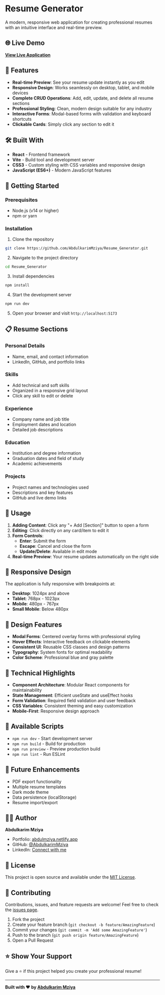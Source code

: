 # Resume Generator

A modern, responsive web application for creating professional resumes with an intuitive interface and real-time preview.

## 🌐 Live Demo

**[View Live Application](https://resumeebuild.netlify.app)**

## 📸 Features

- **Real-time Preview**: See your resume update instantly as you edit
- **Responsive Design**: Works seamlessly on desktop, tablet, and mobile devices
- **Complete CRUD Operations**: Add, edit, update, and delete all resume sections
- **Professional Styling**: Clean, modern design suitable for any industry
- **Interactive Forms**: Modal-based forms with validation and keyboard shortcuts
- **Clickable Cards**: Simply click any section to edit it

## 🛠️ Built With

- **React** - Frontend framework
- **Vite** - Build tool and development server
- **CSS3** - Custom styling with CSS variables and responsive design
- **JavaScript (ES6+)** - Modern JavaScript features

## 🚀 Getting Started

### Prerequisites

- Node.js (v14 or higher)
- npm or yarn

### Installation

1. Clone the repository
```bash
git clone https://github.com/AbdulkarimMziya/Resume_Generator.git
```

2. Navigate to the project directory
```bash
cd Resume_Generator
```

3. Install dependencies
```bash
npm install
```

4. Start the development server
```bash
npm run dev
```

5. Open your browser and visit `http://localhost:5173`

## 📋 Resume Sections

### Personal Details
- Name, email, and contact information
- LinkedIn, GitHub, and portfolio links

### Skills
- Add technical and soft skills
- Organized in a responsive grid layout
- Click any skill to edit or delete

### Experience
- Company name and job title
- Employment dates and location
- Detailed job descriptions

### Education
- Institution and degree information
- Graduation dates and field of study
- Academic achievements

### Projects
- Project names and technologies used
- Descriptions and key features
- GitHub and live demo links

## 🎯 Usage

1. **Adding Content**: Click any "+ Add [Section]" button to open a form
2. **Editing**: Click directly on any card/item to edit it
3. **Form Controls**:
   - **Enter**: Submit the form
   - **Escape**: Cancel and close the form
   - **Update/Delete**: Available in edit mode
4. **Real-time Preview**: Your resume updates automatically on the right side

## 📱 Responsive Design

The application is fully responsive with breakpoints at:
- **Desktop**: 1024px and above
- **Tablet**: 768px - 1023px
- **Mobile**: 480px - 767px
- **Small Mobile**: Below 480px

## 🎨 Design Features

- **Modal Forms**: Centered overlay forms with professional styling
- **Hover Effects**: Interactive feedback on clickable elements
- **Consistent UI**: Reusable CSS classes and design patterns
- **Typography**: System fonts for optimal readability
- **Color Scheme**: Professional blue and gray palette

## 🔧 Technical Highlights

- **Component Architecture**: Modular React components for maintainability
- **State Management**: Efficient useState and useEffect hooks
- **Form Validation**: Required field validation and user feedback
- **CSS Variables**: Consistent theming and easy customization
- **Mobile-First**: Responsive design approach

## 📝 Available Scripts

- `npm run dev` - Start development server
- `npm run build` - Build for production
- `npm run preview` - Preview production build
- `npm run lint` - Run ESLint

## 🌟 Future Enhancements

- PDF export functionality
- Multiple resume templates
- Dark mode theme
- Data persistence (localStorage)
- Resume import/export

## 👨‍💻 Author

**Abdulkarim Mziya**
- Portfolio: [abdulmziya.netlify.app](https://abdulmziya.netlify.app)
- GitHub: [@AbdulkarimMziya](https://github.com/AbdulkarimMziya)
- LinkedIn: [Connect with me](https://linkedin.com/in/abdulkarim-mziya)

## 📄 License

This project is open source and available under the [MIT License](LICENSE).

## 🤝 Contributing

Contributions, issues, and feature requests are welcome! Feel free to check the [issues page](https://github.com/AbdulkarimMziya/Resume_Generator/issues).

1. Fork the project
2. Create your feature branch (`git checkout -b feature/AmazingFeature`)
3. Commit your changes (`git commit -m 'Add some AmazingFeature'`)
4. Push to the branch (`git push origin feature/AmazingFeature`)
5. Open a Pull Request

## ⭐ Show Your Support

Give a ⭐️ if this project helped you create your professional resume!

---

**Built with ❤️ by [Abdulkarim Mziya](https://github.com/AbdulkarimMziya)**
